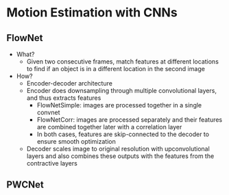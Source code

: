 # Motion Estimation with CNNs

## FlowNet

- What?
  - Given two consecutive frames, match features at different locations to find if an object is in a different location in the second image
- How?
  - Encoder-decoder architecture
  - Encoder does downsampling through multiple convolutional layers, and thus extracts features
    - FlowNetSimple: images are processed together in a single convnet
    - FlowNetCorr: images are processed separately and their features are combined together later with a correlation layer
    - In both cases, features are skip-connected to the decoder to ensure smooth optimization
  - Decoder scales image to original resolution with upconvolutional layers and also combines these outputs with the features from the contractive layers

## PWCNet